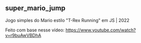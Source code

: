 ## super_mario_jump
Jogo simples do Mario estilo "T-Rex Running" em JS | 2022

Feito com base nesse vídeo: https://www.youtube.com/watch?v=r9buAwVBDhA
